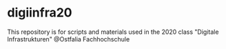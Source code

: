 # digiinfra20
This repository is for scripts and materials used in the 2020 class "Digitale Infrastrukturen" @Ostfalia Fachhochschule
